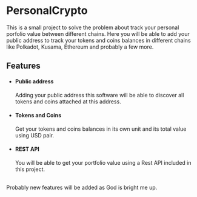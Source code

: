 # PersonalCrypto
This is a small project to solve the problem about track your personal porfolio value between different chains.
Here you will be able to add your public address to track your tokens and coins balances in different chains like Polkadot, Kusama, Ethereum and probably a few more.

## Features
* #### Public address
  Adding your public address this software will be able to discover all tokens and coins attached at this address.
* #### Tokens and Coins
  Get your tokens and coins balances in its own unit and its total value using USD pair.
* #### REST API
  You will be able to get your portfolio value using a Rest API included in this project.

  
  
<br/>
Probably new features will be added as God is bright me up.

